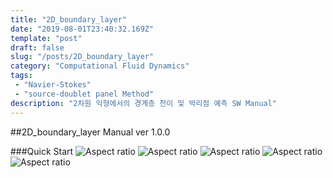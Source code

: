 ```yaml
---
title: "2D_boundary_layer"
date: "2019-08-01T23:40:32.169Z"
template: "post"
draft: false
slug: "/posts/2D_boundary_layer"
category: "Computational Fluid Dynamics"
tags: 
 - "Navier-Stokes"
 - "source-doublet panel Method"
description: "2차원 익형에서의 경계층 천이 및 박리점 예측 SW Manual"
---
```


##2D_boundary_layer Manual ver 1.0.0

###Quick Start
![Aspect ratio](/media/POST/000018/0.jpg)
![Aspect ratio](/media/POST/000018/1.jpg)
![Aspect ratio](/media/POST/000018/2.jpg)
![Aspect ratio](/media/POST/000018/3.jpg)
![Aspect ratio](/media/POST/000018/4.jpg)

